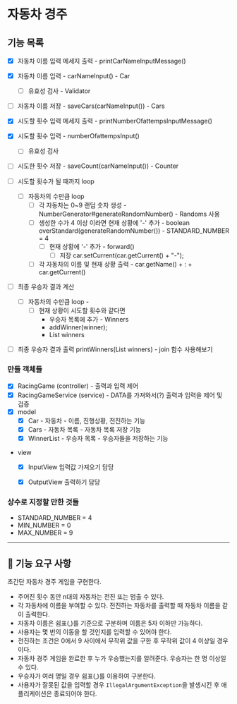 # 자동차 경주

## 기능 목록
- [x] 자동차 이름 입력 메세지 출력 - printCarNameInputMessage()
- [x] 자동차 이름 입력 - carNameInput() - Car
	- [ ] 유효성 검사 - Validator
- [ ] 자동차 이름 저장 - saveCars(carNameInput()) - Cars

- [x] 시도할 횟수 입력 메세지 출력 - printNumberOfattempsInputMessage()
- [x] 시도할 횟수 입력 - numberOfattempsInput()
	- [ ] 유효성 검사
- [ ] 시도한 횟수 저장 - saveCount(carNameInput()) - Counter

- [ ] 시도할 횟수가 될 때까지 loop
	- [ ] 자동차의 수만큼 loop
		- [ ] 각 자동차는 0~9 랜덤 숫자 생성 - NumberGenerator#generateRandomNumber() - Randoms 사용
		- [ ] 생성한 수가 4 이상 이라면 현재 상황에 '-' 추가 - boolean overStandard(generateRandomNumber()) - STANDARD_NUMBER = 4
			- [ ] 현재 상황에 '-' 추가 - forward() 
				- [ ] 저장 car.setCurrent(car.getCurrent() + "-");
		- [ ] 각 자동차의 이름 및 현재 상황 출력 - car.getName() + : + car.getCurrent()

- [ ] 최종 우승자 결과 계산
	- [ ] 자동차의 수만큼 loop - 
		- [ ] 현재 상황이 시도할 횟수와 같다면
			- 우승자 목록에 추가 - Winners
			- addWinner(winner); 
			- List<String> winners
- [ ] 최종 우승자 결과 출력 printWinners(List<String> winners) - join 함수 사용해보기

### 만들 객체들
- [x] RacingGame (controller) - 출력과 입력 제어
- [x] RacingGameService (service) - DATA를 가져와서(?) 출력과 입력을 제어 및 검증
- [x] model
	- [x] Car - 자동차 - 이름, 진행상황, 전진하는 기능
	- [x] Cars - 자동차 목록 - 자동차 목록 저장 기능
	- [x] WinnerList - 우승자 목록 - 우승자들을 저장하는 기능
- view
	- [x] InputView 입력값 가져오기 담당
	- [x] OutputView 출력하기 담당


### 상수로 지정할 만한 것들
- STANDARD_NUMBER = 4
- MIN_NUMBER = 0
- MAX_NUMBER = 9

---

## 🚀 기능 요구 사항
초간단 자동차 경주 게임을 구현한다.

- 주어진 횟수 동안 n대의 자동차는 전진 또는 멈출 수 있다.
- 각 자동차에 이름을 부여할 수 있다. 전진하는 자동차를 출력할 때 자동차 이름을 같이 출력한다.
- 자동차 이름은 쉼표(,)를 기준으로 구분하며 이름은 5자 이하만 가능하다.
- 사용자는 몇 번의 이동을 할 것인지를 입력할 수 있어야 한다.
- 전진하는 조건은 0에서 9 사이에서 무작위 값을 구한 후 무작위 값이 4 이상일 경우이다.
- 자동차 경주 게임을 완료한 후 누가 우승했는지를 알려준다. 우승자는 한 명 이상일 수 있다.
- 우승자가 여러 명일 경우 쉼표(,)를 이용하여 구분한다.
- 사용자가 잘못된 값을 입력할 경우 `IllegalArgumentException`을 발생시킨 후 애플리케이션은 종료되어야 한다.
